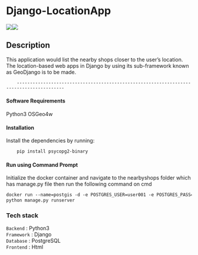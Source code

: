 # Django-LocationApp

[![](https://img.shields.io/badge/Made_with-Python3-blue?style=for-the-badge&logo=python)](https://www.python.org "Python3")[![](https://img.shields.io/badge/Made_with-Django-blue?style=for-the-badge&logo=django)](https://www.djangoproject.com/ "Django")

</p>

## Description

This application would list the nearby shops closer to the user’s location. The location-based web apps in Django by using its sub-framework known as GeoDjango is to be made.

        ----------------------------------------------------------------------------------------

#### Software Requirements

Python3
OSGeo4w

#### Installation

Install the dependencies by running:
```html  
    pip install psycopg2-binary
```

#### Run using Command Prompt

Initialize the docker container and navigate to the nearbyshops folder which has manage.py file then run the following command on cmd

```html
docker run --name=postgis -d -e POSTGRES_USER=user001 -e POSTGRES_PASS=123456789 -e POSTGRES_DBNAME=gis -p 5432:5432 kartoza/postgis
python manage.py runserver
```

### Tech stack

`Backend` : Python3 <br>
`Framework` : Django <br>
`Database` : PostgreSQL <br>
`Frontend` : Html <br>

